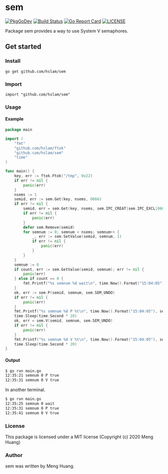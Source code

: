 # sem
[![PkgGoDev](https://pkg.go.dev/badge/github.com/hslam/sem)](https://pkg.go.dev/github.com/hslam/sem)
[![Build Status](https://travis-ci.org/hslam/sem.svg?branch=master)](https://travis-ci.org/hslam/sem)
[![Go Report Card](https://goreportcard.com/badge/github.com/hslam/sem)](https://goreportcard.com/report/github.com/hslam/sem)
[![LICENSE](https://img.shields.io/github/license/hslam/sem.svg?style=flat-square)](https://github.com/hslam/sem/blob/master/LICENSE)

Package sem provides a way to use System V semaphores.

## Get started

### Install
```
go get github.com/hslam/sem
```
### Import
```
import "github.com/hslam/sem"
```
### Usage
####  Example
```go
package main

import (
	"fmt"
	"github.com/hslam/ftok"
	"github.com/hslam/sem"
	"time"
)

func main() {
	key, err := ftok.Ftok("/tmp", 0x22)
	if err != nil {
		panic(err)
	}
	nsems := 1
	semid, err := sem.Get(key, nsems, 0666)
	if err != nil {
		semid, err = sem.Get(key, nsems, sem.IPC_CREAT|sem.IPC_EXCL|0666)
		if err != nil {
			panic(err)
		}
		defer sem.Remove(semid)
		for semnum := 0; semnum < nsems; semnum++ {
			_, err := sem.SetValue(semid, semnum, 1)
			if err != nil {
				panic(err)
			}
		}
	}
	semnum := 0
	if count, err := sem.GetValue(semid, semnum); err != nil {
		panic(err)
	} else if count == 0 {
		fmt.Printf("%s semnum %d wait\n", time.Now().Format("15:04:05"), semnum)
	}
	ok, err := sem.P(semid, semnum, sem.SEM_UNDO)
	if err != nil {
		panic(err)
	}
	fmt.Printf("%s semnum %d P %t\n", time.Now().Format("15:04:05"), semnum, ok)
	time.Sleep(time.Second * 10)
	ok, err = sem.V(semid, semnum, sem.SEM_UNDO)
	if err != nil {
		panic(err)
	}
	fmt.Printf("%s semnum %d V %t\n", time.Now().Format("15:04:05"), semnum, ok)
	time.Sleep(time.Second * 20)
}
```

#### Output

```sh
$ go run main.go
12:35:21 semnum 0 P true
12:35:31 semnum 0 V true
```
In another terminal.
```sh
$ go run main.go
12:35:25 semnum 0 wait
12:35:31 semnum 0 P true
12:35:41 semnum 0 V true
```

### License
This package is licensed under a MIT license (Copyright (c) 2020 Meng Huang)


### Author
sem was written by Meng Huang.


